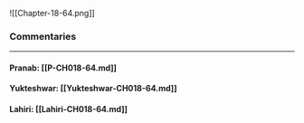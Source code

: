 ![[Chapter-18-64.png]]

### Commentaries

---

#### Pranab: [[P-CH018-64.md]]

#### Yukteshwar: [[Yukteshwar-CH018-64.md]]

#### Lahiri: [[Lahiri-CH018-64.md]]
